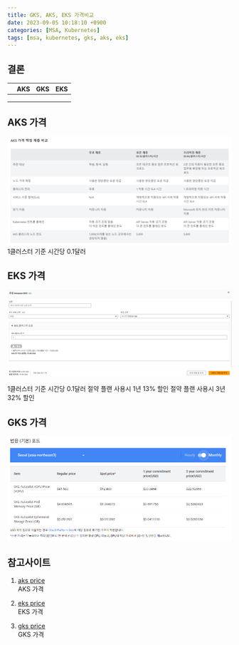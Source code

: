 ```yaml
---
title: GKS, AKS, EKS 가격비교
date: 2023-09-05 10:18:10 +0900
categories: [MSA, Kubernetes]
tags: [msa, kubernetes, gks, aks, eks]     
---
```


## 결론

|     | AKS | GKS | EKS |
| --- | --- | --- | --- |
|     |     |     |     |
|     |     |     |     |
|     |     |     |     |

## AKS 가격

![aks-price](https://raw.githubusercontent.com/mearyne/mdImgHost/master/_posts/2023-09-05-managed-kubernetes-cost-difference.md/252981910254186.png)
1클러스터 기준 시간당 0.1달러



## EKS 가격

![EKS-price](https://raw.githubusercontent.com/mearyne/mdImgHost/master/_posts/2023-09-05-managed-kubernetes-cost-difference.md/343992910240866.png)

1클러스터 기준 시간당 0.1달러
절약 플랜 사용시 1년 13% 할인
절약 플랜 사용시 3년 32% 할인


## GKS 가격

![gks-price](https://raw.githubusercontent.com/mearyne/mdImgHost/master/_posts/2023-09-05-managed-kubernetes-cost-difference.md/444914610231396.png)


## 참고사이트
1. [aks price](https://azure.microsoft.com/ko-kr/pricing/details/kubernetes-service/)  
AKS 가격

2. [eks price](https://aws.amazon.com/ko/eks/pricing/)  
EKS 가격

3. [gks price](https://cloud.google.com/kubernetes-engine/pricing?hl=ko)  
GKS 가격